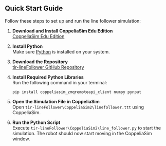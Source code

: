 ## Quick Start Guide

Follow these steps to set up and run the line follower simulation:

1. **Download and Install CoppeliaSim Edu Edition**  
    [CoppeliaSim Edu Edition](https://www.coppeliarobotics.com/)

2. **Install Python**  
    Make sure [Python](https://www.python.org/downloads/) is installed on your system.

3. **Download the Repository**  
    [tir-lineFollower GitHub Repository](https://github.com/IRS-tecMty/tir-lineFollower)

4. **Install Required Python Libraries**  
    Run the following command in your terminal:
    ```
    pip install coppeliasim_zmqremoteapi_client numpy pynput
    ```

5. **Open the Simulation File in CoppeliaSim**  
    Open `tir-lineFollower\CoppeliaSim2\linefollower.ttt` using CoppeliaSim.

6. **Run the Python Script**  
    Execute `tir-lineFollower\CoppeliaSim2\line_follower.py` to start the simulation. The robot should now start moving in the CoppeliaSim window.